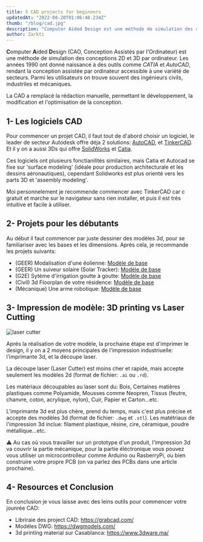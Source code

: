 ```yaml
---
title: 5 CAD projects for beginners
updatedAt: "2022-08-20T01:06:48.234Z"
thumb: "/blog/cad.jpg"
description: "Computer Aided Design est une méthode de simulation des conceptions 2D et 3D par ordinateur. Les années 1990 ont donné naissance à des outils comme CATIA et AutoCAD, rendant la conception assistée par ordinateur accessible à une variété de secteurs."
author: Zarkti
---
```


**C**omputer **A**ided **D**esign (CAO, Conception Assistés par l'Ordinateur) est une méthode de simulation des conceptions 2D et 3D par ordinateur. Les années 1990 ont donné naissance à des outils comme _CATIA_ et _AutoCAD_, rendant la conception assistée par ordinateur accessible à une variété de secteurs. Parmi les utilisateurs on trouve souvent des ingénieurs civils, industriles et mécaniques.

La CAD a remplacé la rédaction manuelle, permettant le développement, la modification et l'optimisation de la conception.

## 1- Les logiciels CAD

Pour commencer un projet CAD, il faut tout de d'abord choisir un logiciel, le leader de secteur Autodesk offre déja 2 solutions: [AutoCAD](https://www.autodesk.com/products/autocad/overview), et [TinkerCAD](https://www.tinkercad.com/). Et il y on a aussi 3Ds qui offre [SolidWorks](https://www.solidworks.com/) et [Catia](https://www.3ds.com/products-services/catia/).

Ces logiciels ont plusieurs fonctianilités similaires, mais Catia et Autocad se fixe sur 'surface modeling' (idéale pour production architecturale et les dessins aéronautiques), cependant Solidworks est plus orienté vers les parts 3D et 'assembly modeling'.

Moi personnelement je recommende commencer avec TinkerCAD car c gratuit et marche sur le navigateur sans rien installer, et puis il est trés intuitive et facile à utiliser.

## 2- Projets pour les débutants

Au début il faut commencer par juste dessiner des modèles 3d, pour se familiariser avec les bases et les dimensions. Après cela, je recommande les projets suivants:

- (GEER) Modalisation d'une éolienne: [Modèle de base](https://grabcad.com/library/wind-turbine-208)
- (GEER) Un suiveur solaire (Solar Tracker): [Modèle de base](https://grabcad.com/library/multi-axis-solar-tracker-1)
- (G2E) Sytème d'irrigation goutte à goutte: [Modèle de base](https://grabcad.com/library/irrigation-system-by-drip-cbtis-122-sw-step-1)
- (Civil) 3d Floorplan de votre résidence: [Modèle de base](https://grabcad.com/library/apartment-flat-floorplan-3d-3)
- (Mécanique) Une arme robotique: [Modèle de base](https://grabcad.com/library/4-dof-robotic-arm-4)

## 3- Impression de modèle: 3D printing vs Laser Cutting

<img load="lazy" src="/blog/printing.jpg" alt="laser cutter" />

Aprés la réalisation de votre modèle, la prochaine étape est d'imprimer le design, il y on a 2 moyens principales de l'impression industriuelle: l'imprimante 3d, et la découpe laser.

La découpe laser (Laser Cutter) est moins cher et rapide, mais accepte seulement les modèles 2d (format de fichier: `.ai` ou `.rd`).

Les matériaux découpables au laser sont du: Bois, Certaines matières plastiques comme Polyamide, Mousses comme Neopren, Tissus (feutre, chanvre, coton, acrylique, nylon), Cuir, Papier et Carton...etc.

L'imprimante 3d est plus chère, prend du temps, mais c'est plus précise et accepte des modèles 3d (format de fichier: `.dwg` et `.stl`). Les matétriaux de l'impression 3d inclue: filament plastique, résine, cire, céramique, poudre métallique...etc.

:warning: Au cas où vous travailler sur un prototype d'un produit, l'impression 3d va couvrir la partie mécanique, pour la partie éléctronique vous pouvez vous utiliser un microcontrolleur comme Arduino ou RasberryPi, ou bien construire votre propre PCB (on va parlez des PCBs dans une article prochaine).

## 4- Resources et Conclusion

En conclusion je vous laisse avec des leins outils pour commencer votre jounrée CAD:

- Libriraie des project CAD: https://grabcad.com/
- Modéles DWG: https://dwgmodels.com/
- 3d printing material sur Casablanca: https://www.3dware.ma/
